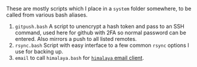 These are mostly scripts which I place in a `system` folder somewhere, to be
called from various bash aliases.

1. `gitpush.bash` A script to unencrypt a hash token and pass to an SSH
   command, used here for github with 2FA so normal password can be entered.
   Also mirrors a push to all listed remotes.
2. `rsync.bash` Script with easy interface to a few common `rsync` options I
   use for backing up.
3. `email` to call `himalaya.bash` for [`himalaya` email client](https://github.com/soywod/himalaya).

